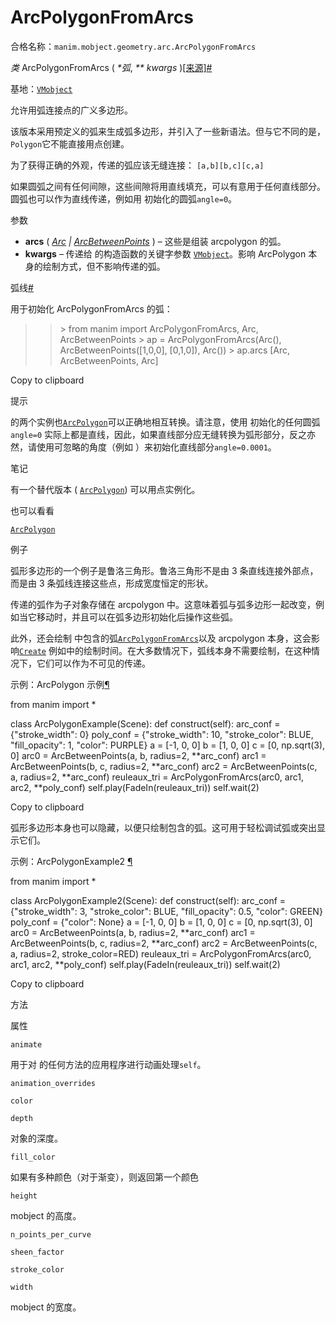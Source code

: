 # ArcPolygonFromArcs 

合格名称：`manim.mobject.geometry.arc.ArcPolygonFromArcs`

_类_ ArcPolygonFromArcs ( _\*弧_, _\*\* kwargs_ )[\[来源\]](../_modules/manim/mobject/geometry/arc.html#ArcPolygonFromArcs)[#](#manim.mobject.geometry.arc.ArcPolygonFromArcs "此定义的固定链接")

基地：[`VMobject`](manim.mobject.types.vectorized_mobject.VMobject.html#manim.mobject.types.vectorized_mobject.VMobject "manim.mobject.types.vectorized_mobject.VMobject")

允许用弧连接点的广义多边形。

该版本采用预定义的弧来生成弧多边形，并引入了一些新语法。但与它不同的是，`Polygon`它不能直接用点创建。

为了获得正确的外观，传递的弧应该无缝连接： `[a,b][b,c][c,a]`

如果圆弧之间有任何间隙，这些间隙将用直线填充，可以有意用于任何直线部分。圆弧也可以作为直线传递，例如用 初始化的圆弧`angle=0`。

参数

- **arcs** ( [_Arc_](manim.mobject.geometry.arc.Arc.html#manim.mobject.geometry.arc.Arc "manim.mobject.geometry.arc.Arc") _|_ [_ArcBetweenPoints_](manim.mobject.geometry.arc.ArcBetweenPoints.html#manim.mobject.geometry.arc.ArcBetweenPoints "manim.mobject.geometry.arc.ArcBetweenPoints") ) – 这些是组装 arcpolygon 的弧。
- **kwargs** – 传递给 的构造函数的关键字参数 [`VMobject`](manim.mobject.types.vectorized_mobject.VMobject.html#manim.mobject.types.vectorized_mobject.VMobject "manim.mobject.types.vectorized_mobject.VMobject")。影响 ArcPolygon 本身的绘制方式，但不影响传递的弧。

弧线[#](#manim.mobject.geometry.arc.ArcPolygonFromArcs.arcs "此定义的固定链接")

用于初始化 ArcPolygonFromArcs 的弧：

> > \> from manim import ArcPolygonFromArcs, Arc, ArcBetweenPoints
> > \> ap = ArcPolygonFromArcs(Arc(), ArcBetweenPoints(\[1,0,0\], \[0,1,0\]), Arc())
> > \> ap.arcs
> > \[Arc, ArcBetweenPoints, Arc\]

Copy to clipboard

提示

的两个实例也[`ArcPolygon`](manim.mobject.geometry.arc.ArcPolygon.html#manim.mobject.geometry.arc.ArcPolygon "manim.mobject.geometry.arc.ArcPolygon")可以正确地相互转换。请注意，使用 初始化的任何圆弧`angle=0` 实际上都是直线，因此，如果直线部分应无缝转换为弧形部分，反之亦然，请使用可忽略的角度（例如 ）来初始化直线部分`angle=0.0001`。

笔记

有一个替代版本 ( [`ArcPolygon`](manim.mobject.geometry.arc.ArcPolygon.html#manim.mobject.geometry.arc.ArcPolygon "manim.mobject.geometry.arc.ArcPolygon")) 可以用点实例化。

也可以看看

[`ArcPolygon`](manim.mobject.geometry.arc.ArcPolygon.html#manim.mobject.geometry.arc.ArcPolygon "manim.mobject.geometry.arc.ArcPolygon")

例子

弧形多边形的一个例子是鲁洛三角形。鲁洛三角形不是由 3 条直线连接外部点，而是由 3 条弧线连接这些点，形成宽度恒定的形状。

传递的弧作为子对象存储在 arcpolygon 中。这意味着弧与弧多边形一起改变，例如当它移动时，并且可以在弧多边形初始化后操作这些弧。

此外，还会绘制 中包含的弧[`ArcPolygonFromArcs`](#manim.mobject.geometry.arc.ArcPolygonFromArcs "manim.mobject.geometry.arc.ArcPolygonFromArcs")以及 arcpolygon 本身，这会影响[`Create`](manim.animation.creation.Create.html#manim.animation.creation.Create "manim.animation.creation.Create") 例如中的绘制时间。在大多数情况下，弧线本身不需要绘制，在这种情况下，它们可以作为不可见的传递。

示例：ArcPolygon 示例[¶](#arcpolygonexample)

from manim import \*

class ArcPolygonExample(Scene):
def construct(self):
arc_conf = {"stroke_width": 0}
poly_conf = {"stroke_width": 10, "stroke_color": BLUE,
"fill_opacity": 1, "color": PURPLE}
a = \[-1, 0, 0\]
b = \[1, 0, 0\]
c = \[0, np.sqrt(3), 0\]
arc0 = ArcBetweenPoints(a, b, radius=2, **arc_conf)
arc1 = ArcBetweenPoints(b, c, radius=2, **arc_conf)
arc2 = ArcBetweenPoints(c, a, radius=2, **arc_conf)
reuleaux_tri = ArcPolygonFromArcs(arc0, arc1, arc2, **poly_conf)
self.play(FadeIn(reuleaux_tri))
self.wait(2)

Copy to clipboard

弧形多边形本身也可以隐藏，以便只绘制包含的弧。这可用于轻松调试弧或突出显示它们。

示例：ArcPolygonExample2 [¶](#arcpolygonexample2)

from manim import \*

class ArcPolygonExample2(Scene):
def construct(self):
arc_conf = {"stroke_width": 3, "stroke_color": BLUE,
"fill_opacity": 0.5, "color": GREEN}
poly_conf = {"color": None}
a = \[-1, 0, 0\]
b = \[1, 0, 0\]
c = \[0, np.sqrt(3), 0\]
arc0 = ArcBetweenPoints(a, b, radius=2, **arc_conf)
arc1 = ArcBetweenPoints(b, c, radius=2, **arc_conf)
arc2 = ArcBetweenPoints(c, a, radius=2, stroke_color=RED)
reuleaux_tri = ArcPolygonFromArcs(arc0, arc1, arc2, \*\*poly_conf)
self.play(FadeIn(reuleaux_tri))
self.wait(2)

Copy to clipboard

方法

属性

`animate`

用于对 的任何方法的应用程序进行动画处理`self`。

`animation_overrides`

`color`

`depth`

对象的深度。

`fill_color`

如果有多种颜色（对于渐变），则返回第一个颜色

`height`

mobject 的高度。

`n_points_per_curve`

`sheen_factor`

`stroke_color`

`width`

mobject 的宽度。
